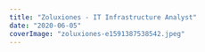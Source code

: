 ```yaml
---
title: "Zoluxiones - IT Infrastructure Analyst"
date: "2020-06-05"
coverImage: "zoluxiones-e1591387538542.jpeg"
---
```



